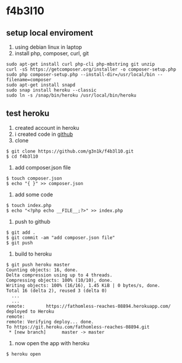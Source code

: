# f4b3l10

## setup local enviroment
1. using debian linux in laptop
1. install php, composer, curl, git
````
sudo apt-get install curl php-cli php-mbstring git unzip
curl -sS https://getcomposer.org/installer -o composer-setup.php
sudo php composer-setup.php --install-dir=/usr/local/bin --filename=composer
sudo apt-get install snapd
sudo snap install heroku --classic
sudo ln -s /snap/bin/heroku /usr/local/bin/heroku
````
## test heroku
1. created account in heroku
1. i created code in [github](https://github.com/g3n1k/f4b3l10)
1. clone
````
$ git clone https://github.com/g3n1k/f4b3l10.git
$ cd f4b3l10
````
1. add composer.json file
````
$ touch composer.json
$ echo "{ }" >> composer.json

````
1. add some code
````
$ touch index.php
$ echo "<?php echo __FILE__;?>" >> index.php
````
1. push to github
````
$ git add .
$ git commit -am "add composer.json file"
$ git push
````

1. build to heroku
````
$ git push heroku master
Counting objects: 16, done.
Delta compression using up to 4 threads.
Compressing objects: 100% (10/10), done.
Writing objects: 100% (16/16), 1.45 KiB | 0 bytes/s, done.
Total 16 (delta 2), reused 3 (delta 0)
  ...
  ...
remote:        https://fathomless-reaches-08894.herokuapp.com/ deployed to Heroku
remote: 
remote: Verifying deploy... done.
To https://git.heroku.com/fathomless-reaches-08894.git
 * [new branch]      master -> master

````
1. now open the app with heroku
````
$ heroku open
````